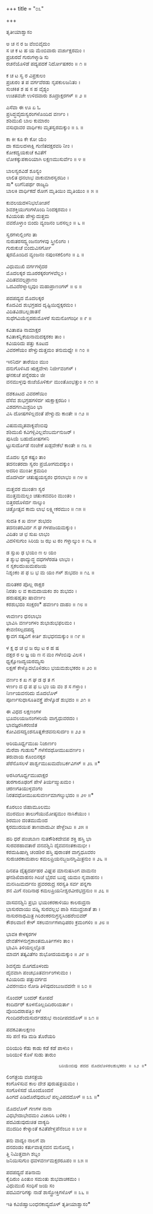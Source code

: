 +++
title = "೦೩"

+++

ತೃತೀಯಾಶ್ವಾಸಂ


ಅ ಚ ನ ರ ಜ ವೆಂಬಿವೈದುಂ  
ಸ ಚ ಕ ಟ ಹ ಯ ಮೆಂಬಿವಾರು ವರ್ಜಾಕ್ಷರಮಂ ।  
ಪ್ರಚುರದೆ ಗುರುಗಳ್ಮಾಡಿ ಸು  
ರಚನೆಯೊಳಿಡೆ ಪದ್ಯಪದಕೆ ನಿರ್ದೋಷಕರಂ ॥ ೧ ॥



ಕ ಚ ಟ ಸ್ವ ರ ವಿಪ್ರಕುಲಂ  
ಪ್ರಚುರಂ ತ ಪ ವರ್ಗವೆರಡು ನೃಪಕುಲಜನಿತಂ ।  
ಸುಚಕಿತ ಶ ಷ ಸ ಹ ವೈಶ್ಯಂ  
ಉಚಿತವಚೇ ಉಳಿದವಾರು ಶೂದ್ರಾಕ್ಷರಗಳ್ ॥ ೨ ॥



ಎಸೆವಾ ಈ ಊ ಏ ಓ  
ಪ್ರಸಿದ್ಧವೈದುಸ್ವರಂಗಳೊಂದಿದ ವರ್ಣಂ ।  
ಶಶಿಮುಖಿ ಬಾಲ ಕುಮಾರಂ  
ವಸುಧಾವರ ವಾರ್ಧಿಕಂ ಮೃತಸ್ವರಮಕ್ಕುಂ ॥ ೩ ॥



ಕಾ ಕೀ ಕೂ ಕೇ ಕೋ ಯೆಂ  
ದಾ ಕಮಲದಳಾಕ್ಷಿ ಗುಣಿತದಕ್ಷರವರಿ ನೀಂ ।  
ಕೋಕದ್ವಯಕುಚೆ ಕವಿತೆಗೆ  
ಲೋಕಕ್ಕುಪಕಾರಿಯಾಗಿ ಲಕ್ಷಣಮುಸುರ್ವೆಂ ॥ ೪ ॥



ಬಾಲಸ್ವರವಿಡೆ ಶೂನ್ಯಂ  
ಲಾಲಿತ ಧನಲಾಭ ವಾಕುಮಾರಸ್ವರದಿಂ ।  
ಸಾ* ಲುಗೆನಿಪರ್ಥ ರಾಜ್ಯದಿ  
ಬಾಲಕಿ ವಾರ್ಧಿಕದೆ ರೋಗ ಮೃತಿಯಿಂ ಮೃತಿಯುಂ ॥ ೫ ॥



ಕುವಲಯದಳನಿಭಲೋಚನೆ  
ಶಿವಶಕ್ತಿಯುಗಂಗಳೊಂದಿ ನಿಂದಕ್ಕರಮಂ ।  
ಕವಿಯರಿತು ಪೇಳ್ವುದುತ್ತಮ  
ವವರೊಳ್ತಾಂ ಬಿಂದು ವ್ಯಂಜನಂ ಬರಸಲ್ಲಂ ॥ ೬ ॥



ಸ್ವರಗಳುಲ್ಲಿಂಗಂ ತಾ  
ನುರುತರಸದ್ವ್ಯಂಜನಂಗಳವು ಸ್ತ್ರೀಲಿಂಗಂ ।  
ಗುರುಕುಚೆ ಬಿಂದುವಿಸರ್ಗೋ  
ತ್ಕರಮೊಂದಿದ ವ್ಯಂಜನಂ ನಪುಂಸಕಲಿಂಗಂ ॥ ೭ ॥



ವಿಧುಮುಖಿ ವರ್ಗಗಳೈದರ  
ಮೊದಲಕ್ಕರ ಮೂರರಕ್ಕರಂಗಳವೆಲ್ಲಂ ।  
ವಿದಿತವವಲ್ಪಪ್ರಾಣಂ  
ಒದವಿದೆರಳ್ನಾಲ್ಕವುಂ ಮಹಾಪ್ರಾಣಂಗಳ್ ॥ ೮ ॥



ಪದಪದ್ಯದ ಮೊದಲಕ್ಕರ  
ಕೊದವಿದ ಶುಭಗ್ರಹದ ದೃಷ್ಟಿಯಿದ್ದಕ್ಕರಮಂ ।  
ವಿದಿತವಿಡಬಲ್ಲಡಾತನೆ  
ಸುಧೆಗವಿಯೆನ್ನದರುಮೊಳರೆ ಸುಮನೋಗಂಧೀ ॥ ೯ ॥



ಕವಿತಾಪತಿ ನಾಮಾಕ್ಷರ  
ಕವಿತಾಕನ್ನಿಕೆಯನಾಮದಕ್ಕರಕಂ ತಾಂ ।  
ಕವಿಯರಿದು ಪತ್ತು ಕೂಟದ  
ವಿವರಣೆಯಂ ಪೇಳ್ವುದುತ್ತಮಂ ತನುಮಧ್ಯೇ ॥ ೧೦ ॥



ಇನನಿರ್ದ ತಾರೆಯಿಂ ಮುಂ  
ದನುಗೊಳಿಸಿದ ಋಕ್ಷವೇಳು ನಿರ್ಜೀವಂಗಳ್ ।  
ಘನಕುಚೆ ಪನ್ನೆರಡುಂ ಜೀ  
ವನಮುಳ್ಳವು ರುಜೆಯೊಳಿರ್ಕು ಮುಂತೊಂಭತ್ತುಂ ॥ ೧೧ ॥



ದಶಕೂಟದ ವಿವರಣೆಯಿಂ  
ದೆಸೆವ ಶುಭಗ್ರಹಗಳಿರ್ದ ಋಕ್ಷಾಕ್ಷರದಿಂ ।  
ವಿಶದಗಣಮಿಶ್ರದಿಂ ಭಾ  
ವಿಸಿ ದೋಷಗಳಿಲ್ಲದಂತೆ ಪೇಳ್ವುದು ಕಾಂತೇ ॥ ೧೨ ॥



ವಿಷಮಮೃತವಾಕ್ಯವೆಂಬಿವು  
ಶಶಿಮುಖಿ ಕವಿಗಳ್ಗಿವಿಲ್ಲವೆಂಬರ್ಮನುಜರ್ ।  
ಪುಸಿಯೆ ಬಹುದೋಷಗಳನಿ  
ಟ್ಟುಸುರ್ದೊಡೆ ನಂಜೇಕೆ ಖಡ್ಗವೇಕೆಲೆ ಕಾಂತೇ ॥ ೧೩ ॥



ಮೊದಲ ಸ್ವರ ಕಷ್ಟಂ ತಾಂ  
ತದನಂತರದಾ ಸ್ವರಂ ಪ್ರಯೋಗಮದಕ್ಕುಂ ।  
ಅದರಿಂ ಮುಂತೀ ಕ್ರಮದಿಂ  
ದೊದಗಿರ್ದ ಚತುಷ್ಟಯಸ್ವರಂ ಧನಲಾಭಂ ॥ ೧೪ ॥



ಮತ್ತವರ ಮುಂತಣ ಸ್ವರ  
ಮುತ್ತಮಮಲ್ಲಂ ಚತುಃಕವವರಿಂ ಮುಂತಂ ।  
ಬಿತ್ತರದೊಳಿರ್ದ ನಾಲ್ಕುಂ  
ಚಿತ್ತೋತ್ಸವ ಕಾಮ ಲಾಭ ಲಕ್ಷ್ಮೀಕರಮುಂ ॥ ೧೫ ॥



ಸುದತಿ ಕ ಖ ವರ್ಣ ಶುಭದಂ  
ತದನಂತರವಿರ್ದ ಗ ಘ ಗಳಪಜಯಮಕ್ಕುಂ ।  
ವಿದಿತಂ ಚ ಛ ಸುಖ ಲಾಭಂ  
ವಿದಳಿಸುಗುಂ ಸಿರಿಯ ಜ ಝ ಟ ಠಂ ಗಳ್ನಾಲ್ಕುಂ ॥ ೧೬ ॥



ಡ ಸ್ಸುಖ ಢ ಭಯಂ ಣ ಲ ಯಂ  
ತ ಶ್ಶುಭ ಥಾದ್ಯುದ್ಧ ದಧಗಳೆರಡತಿ ಲಾಭಂ ।  
ನ ಸ್ಸಕಲದುಃಖಮಪಜಯ  
ನಿಶ್ಶಂಕಂ ಪ ಫ ಬ ಭ ಮ ಯಂ ಗಳ್ ಶುಭದಂ ॥ ೧೭ ॥



ದುರಿತಕರ ಪೊಲ್ಲ ರಾಕ್ಷರ  
ನಿರತಂ ಲ ವ ಕಾಮದಾಯಕಂ ಶಂ ಶುಭದಂ ।  
ಹರುಷಹೃತಂ ಷಾವರ್ಣಂ  
ಕರಶುಭದಂ ಸಂಕ್ಷರಂ* ಹವರ್ಣಂ ದಾಹಂ ॥ ೧೮ ॥



ಳಾವರ್ಣಂ ಧನಲಾಭಂ  
ಭಾವಿಸಿ ವರ್ಣಂಗಳಂ ಶುಭಾಶುಭಫಲಮಂ ।  
ಕೇವಣಿಸಲ್ಪದಪದ್ಯ  
ಕ್ಕಾವಗ ಸತ್ಕವಿಗೆ ಕೀರ್ತಿ ಶುಭಧನಮಕ್ಕುಂ ॥ ೧೯ ॥



ಳ ಕ್ಷ ಥ ಚ ಛ ಜ ಝ ಟ ಠ ಹ ಷ  
ದಕ್ಷರ ರ ಲ ಜ್ಞ ಯ ಣ ನ ಮಂ ಗಳೆಂಬಿವು ವಿಲಸ ।  
ಧ್ವಕ್ಷೋಜದ್ವಯರಮ್ಯಸು  
ಲಕ್ಷಣೆ ಕೇಳ್ಮೊದಲೊಳಿಡಲು ಭಯಮಶುಭಕರಂ ॥ ೨೦ ॥



ವರ್ಣಂ ಕ ಖ ಗ ಘ ಡ ಢ ತ ಗ  
ಳರ್ಣಂ ದ ಧ ಪ ಫ ಬ ಭಂ ಯ ವಂ ಶ ಸ ಗಳ್ತಾಂ ।  
ನಿರ್ಣಯವನರಿದು ಮೊದಲೊಳ್  
ಪೂರ್ಣಸುಧಾಸೂತಿವಕ್ತ್ರೆ ಪೇಳ್ಕೊಡೆ ಶುಭದಂ ॥ ೨೧ ॥



ಈ ವಿಧದ ಲಕ್ಷಣಂಗಳ  
ಭೂವಲಯಜನಂಗಳರಿಯೆ ವಾಗ್ವಧುವರದಂ ।  
ಭಾವಜ್ಞರಸಿಕರಂಜಿತ  
ಕೋವಿದಸದ್ವಂಶನೂತ್ನಕೇಶವನುಸುರ್ದಂ ॥ ೨೨ ॥



ಅರಿಯೂರ್ಧ್ವಮುಖ ನಿಜಾರ್ಣಂ  
ಮೆರೆವಾ ಗುಡುಸು* ಗಳೆಸೆವಧೋಮುಖವರ್ಣಂ ।  
ತರುವಾಯ ಕೊಂಬಿನಕ್ಕರ  
ಪೆರೆನೊಸಲಳೆ ಪಾರ್ಶ್ವಮುಖಮದೆಂಬರ್ಕವಿಗಳ್ ॥ ೨೩ ॥*



ಅರಸಿಂಗೂರ್ಧ್ವಮುಖಾಕ್ಷರ  
ತುರಗಾರೂಢಂಗೆ ಪೇಳೆ ತಿರ್ಯಙ್ಮುಖಮಂ ।  
ಚರಣಗತಿಯುಳ್ಳವಂಗಂ  
ನಿರತವಧೋಮುಖಸುವರ್ಣಮಾಗಲ್ಶುಭದಂ ॥ ೨೪ ॥*



ಕೊರಲುಂ ಜಿಹಾಮೂಲಮು  
ಮುರಮುಂ ತಾಲುಗೆಯುಮೋಷ್ಠಮುಂ ನಾಸಿಕೆಯುಂ ।  
ಶಿರಮುಂ ದಂತಮುಮೆಂದ  
ಕ್ಕರಮುದಯಿಪ ತಾಣವಾದುವೀ ಪೇಳ್ದೆಂಟು ॥ ೨೫ ॥



ಹರಿ ಧರೆ ಪಂಚಬಾಣ ನುತಕೌಶಿಕದೇವಪ ಶಕ್ತಿ ಹಸ್ತಿ ಭಾ  
ಸುರವರಹಾವತಾರೆ ವನವಶ್ವಿನಿ ದೈವವನಂತಕಾಮಭೀ ।  
ಕರಮಹಿಷಾಗ್ನಿ ಚಂಡಶಿರ ಹಸ್ತಿ ಪುರಾಂತಕ ವಾಗ್ವಧೂವರಂ  
ಸುರುಚಿರಕಾಮಪಾಲ ಕಮಲಪ್ರಿಯನಬ್ಜಜನಗ್ನಿಮಿತ್ರನುಂ ॥ ೨೬ ॥



ದಿನಪತಿ ದೈತ್ಯದರ್ಪಹರ ವಿಘ್ನಪ ಮಾನುಷಸಿಂಗ ವಾಮನಂ  
ಘನಶಿಖಿವಾಹನಂ ಗಿರಿಜೆ ಭೈರವ ಬುದ್ದ ಯಮಂ ನೃವಾಹನಂ ।  
ಮನಸಿಜಮರ್ದನಂ ಪ್ರವರರುದ್ರ ಸರಸ್ವತಿ ಸರ್ವ ಪನ್ನಗಾ  
ಶನ ಮಿಗೆ ನಂದಿನಾಥ ಕಮಲಪ್ರಿಯನೀಶ್ವರವೀರಭದ್ರನುಂ ॥ ೨೭ ॥



ವಾಸವನಶ್ವಿನಿ ಪ್ರಭು ಭಯಂಕರಕಾಳಿಯು ಕಾಲರುದ್ರನಾ  
ಭಾಸುರವಾಯು ವಹ್ನಿ ಸುರವಲ್ಲಭ ಪಾಶಿ ಸಮುದ್ರಜಾತೆ ತಾ ।  
ನಾಸುರನಾಥಮಿತ್ರ ಗಿರಿಶಂಕರನುಗ್ರನೃಸಿಂಹರೆಂಬಿವರ್  
ಕೌಶಲವಾಣಿ ಕೇಳ್ ಸಕಲವರ್ಣಗಳಾಧಿಪರಂ ಕ್ರಮಂಗಳಿಂ ॥ ೨೮ ॥



ಭಾವಕಿ ಕೇಳಕ್ಕರಗಳ  
ದೇವತೆಗಳನುಗ್ರಶಾಂತಮೂರ್ತಿಗಳಂ ತಾಂ ।  
ಭಾವಿಸಿ ತಿಳಿಯಲ್ಬಲ್ಲೊಡ  
ಮಾವಗ ತತ್ಕವಿತೆಗಂ ಶುಭೋದಯಮಕ್ಕುಂ ॥ ೨೯ ॥



ಶಿವನೈದು ಮೊಗದೊಳಂದು  
ದೈವವಾಗಿ ಪಂಚಭೂತವರ್ಣಂಗಳುಮಂ ।  
ಕವಿಯರಿದು ಪತ್ತುವರ್ಗದ  
ವಿವರಣಮಂ ನೋಡಿ ತಿಳಿವುದಂಬುಜವದನೇ ॥ ೩೦ ॥



ನೊಂದರ್ ಬಂದರ್ ಕೋಪದೆ  
ಕಂದಿರ್ದರ್ ಕೂಳನೊಲ್ಲದಿದಿರರಿಯರ್ತಾ ।  
ವೊಂದಿದರಾಪತ್ತಿಂ ಕಳೆ  
ಗುಂದಿದರೆಂದುಸುರ್ದಡಶುಭ ನಾಂದೀಪದದೊಳ್ ॥ ೩೧ ॥



ಪದಕವಿತಾಲಕ್ಷಣಂ  
ಸರಿ ಪಣಿ ಕಡಿ ಮಡಿ ತೊರೆಯರಿ

ಬಿರಿಯುರಿ ಕೆಡು ಕಾಡು ಕಡೆ ಕಡೆ ಪಾಳುಂ ।  
ಜರಿಯುಳಿ ಕೊಳೆ ಸುಡು ತಾರುಂ

						ಬರಿಯೆಂಬಿವು ಪದದ ಮೊದಲೊಳಿರಲಶುಭಕರಂ ॥ ೩೨ ॥*



ಲಿಂಗತ್ರಯ ವಚನತ್ರಯ  
ಕಂಗೊಳಿಸುವ ಕಾಲ ದೇಶ ಪುರುಷತ್ರಯಮಂ ।  
ಸಂಗೊಳಿಸದೆ ಯೊಂದೊಂದನೆ  
ಹಿಂಗದೆ ಪಿಡಿದೊರೆವುದಬಲೆ ಪಲ್ಲವಿಪದದೊಳ್ ॥ ೩೩ ॥*



ಮೊದಲೊಳ್ ಗಣಗಳ ನಾನಾ  
ವಿಧಭೇದಾಭೇದಮಂ ವಿಚಾರಿಸಿ ಬಳಿಕಂ ।  
ಪದವಿಡುವುದುಚಿತ ವಾಕ್ಯದಿ  
ಮುದದಿಂ ಕೇಳ್ಕಾಂತೆ ಕವಿತೆಪೇಳ್ದಪೆನೆಂಬಂ ॥ ೩೪ ॥



ತನು ವಾದ್ಯಂ ನಾಲಗೆ ವಾ  
ದನದಂಡಂ ಕರ್ತುವಾತ್ಮನವನ ಮನೋವೃ ।  
ತ್ತಿ ನಿಮಿತ್ತವಾಗಿ ಶಬ್ದಂ  
ಜನಿಯಿಸುಗುಂ ಧವಳವರ್ಣಮಕ್ಷರರೂಪಂ ॥ ೩೫ ॥



ಪದಪದ್ಯದೆ ಪತಿನಾಮ  
ಕೈದಿರುಂ ಪಿಂತುಂ ಸಮಂತು ಶುಭವಾಚಕಮಂ ।  
ವಿಧುಮುಖಿ ಸಂಧಿಸೆ ಜಯ ಸಂ  
ಪದವಿರ್ವರಿಗಕ್ಕು ನಾಡೆ ಶಾಸ್ತ್ರೋಕ್ತಿಗಳೊಳ್ ॥ ೩೬ ॥



ಇತಿ ಕವಿಜಿಹ್ವಾಬಂಧನಕಾವ್ಯದೊಳ್ ತೃತೀಯಾಶ್ವಾಸಂ*



